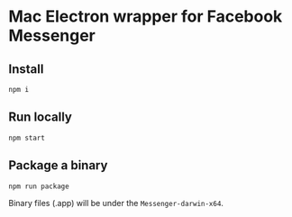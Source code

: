 # Mac Electron wrapper for Facebook Messenger

## Install

```shell
npm i
```

## Run locally

```shell
npm start
```

## Package a binary

```shell
npm run package
```

Binary files (.app) will be under the `Messenger-darwin-x64`.
